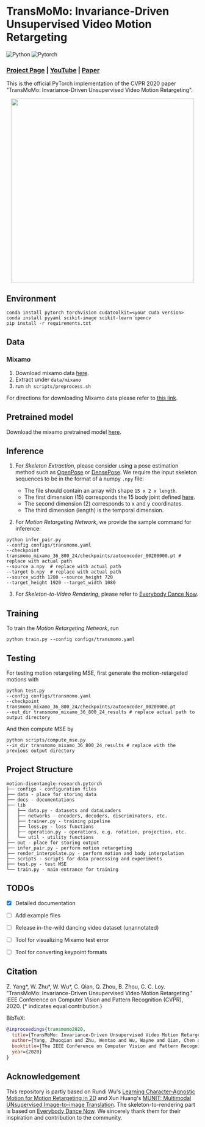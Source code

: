 # TransMoMo: Invariance-Driven Unsupervised Video Motion Retargeting

![Python](https://img.shields.io/badge/Python->=3.6-Blue?logo=python)  ![Pytorch](https://img.shields.io/badge/PyTorch->=1.1.0-Orange?logo=pytorch)

### [Project Page](https://yzhq97.github.io/transmomo/) | [YouTube](https://youtu.be/akbRtnRMkMk) | [Paper](https://arxiv.org/pdf/2003.14401.pdf)

This is the official PyTorch implementation of the CVPR 2020 paper "TransMoMo: Invariance-Driven Unsupervised Video Motion Retargeting".



<p align='center'>  
  <img src='https://yzhq97.github.io/assets/transmomo/dance.gif' width='480'/>
</p>



## Environment

```
conda install pytorch torchvision cudatoolkit=<your cuda version>
conda install pyyaml scikit-image scikit-learn opencv
pip install -r requirements.txt
```

## Data

### Mixamo

1. Download mixamo data [here](https://drive.google.com/open?id=1z0kD_F4jHk2sMqgvYOPfTBsguU7uGY1x).
2. Extract under `data/mixamo`
3. run `sh scripts/preprocess.sh`

For directions for downloading Mixamo data please refer to [this link](https://github.com/ChrisWu1997/2D-Motion-Retargeting/blob/master/dataset/Guide%20For%20Downloading%20Mixamo%20Data.md).

## Pretrained model

Download the mixamo pretrained model [here](https://drive.google.com/open?id=120LeeR1WjdO0Emk_6hVRERu1I6Bimi6Q).

## Inference

1. For *Skeleton Extraction*, please consider using a pose estimation method such as [OpenPose](https://github.com/CMU-Perceptual-Computing-Lab/openpose) or [DensePose](https://github.com/facebookresearch/DensePose). We require the input skeleton sequences to be in the format of a numpy `.npy` file:
   - The file should contain an array with shape `15 x 2 x length`.
   - The first dimension (15) corresponds the 15 body joint defined [here](https://github.com/yzhq97/transmomo.pytorch/blob/master/docs/keypoint_format.md).
   - The second dimension (2) corresponds to x and y coordinates.
   - The third dimension (length) is the temporal dimension. 

2. For *Motion Retargeting Network*, we provide the sample command for inference:

  ```shell script
  python infer_pair.py 
  --config configs/transmomo.yaml 
  --checkpoint transmomo_mixamo_36_800_24/checkpoints/autoencoder_00200000.pt # replace with actual path
  --source a.npy  # replace with actual path
  --target b.npy  # replace with actual path
  --source_width 1280 --source_height 720 
  --target_height 1920 --target_width 1080
  ```

3. For *Skeleton-to-Video Rendering*, please refer to [Everybody Dance Now](https://carolineec.github.io/everybody_dance_now/).

## Training

To train the *Motion Retargeting Network*, run
```shell script
python train.py --config configs/transmomo.yaml
```

## Testing

For testing motion retargeting MSE, first generate the motion-retargeted motions with
```shell script
python test.py
--config configs/transmomo.yaml
--checkpoint transmomo_mixamo_36_800_24/checkpoints/autoencoder_00200000.pt
--out_dir transmomo_mixamo_36_800_24_results # replace actual path to output directory
```
And then compute MSE by
```shell script
python scripts/compute_mse.py 
--in_dir transmomo_mixamo_36_800_24_results # replace with the previous output directory
```

## Project Structure

```
motion-disentangle-research.pytorch
├── configs - configuration files
├── data - place for storing data
├── docs - documentations
├── lib
│   ├── data.py - datasets and dataLoaders
│   ├── networks - encoders, decoders, discriminators, etc.
│   ├── trainer.py - training pipeline
│   ├── loss.py - loss functions
│   ├── operation.py - operations, e.g. rotation, projection, etc.
│   └── util - utility functions
├── out - place for storing output
├── infer_pair.py - perform motion retargeting
├── render_interpolate.py - perform motion and body interpolation
├── scripts - scripts for data processing and experiments
├── test.py - test MSE
└── train.py - main entrance for training
```

## TODOs

- [x] Detailed documentation

- [ ] Add example files

- [ ] Release in-the-wild dancing video dataset (unannotated)

- [ ] Tool for visualizing Mixamo test error

- [ ] Tool for converting keypoint formats

## Citation

Z. Yang*, W. Zhu*, W. Wu*, C. Qian, Q. Zhou, B. Zhou, C. C. Loy. "TransMoMo: Invariance-Driven Unsupervised Video Motion Retargeting." IEEE Conference on Computer Vision and Pattern Recognition (CVPR), 2020. (* indicates equal contribution.)

BibTeX:
```bibtex
@inproceedings{transmomo2020,
  title={TransMoMo: Invariance-Driven Unsupervised Video Motion Retargeting},
  author={Yang, Zhuoqian and Zhu, Wentao and Wu, Wayne and Qian, Chen and Zhou, Qiang and Zhou, Bolei and Loy, Chen Change},
  booktitle={The IEEE Conference on Computer Vision and Pattern Recognition (CVPR)},
  year={2020}
}
```

## Acknowledgement

This repository is partly based on Rundi Wu's [Learning Character-Agnostic Motion for Motion Retargeting in 2D](https://motionretargeting2d.github.io/) and Xun Huang's [MUNIT: Multimodal UNsupervised Image-to-image Translation](https://github.com/NVlabs/MUNIT). The skeleton-to-rendering part is based on [Everybody Dance Now](https://carolineec.github.io/everybody_dance_now/). We sincerely thank them for their inspiration and contribution to the community.
